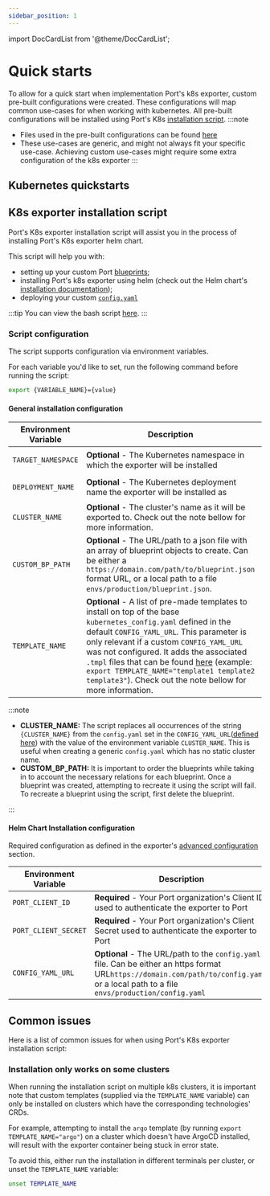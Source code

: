 ```yaml
---
sidebar_position: 1
---
```


import DocCardList from '@theme/DocCardList';

# Quick starts

To allow for a quick start when implementation Port's k8s exporter, custom pre-built configurations were created. These configurations will map common use-cases for when working with kubernetes.
All pre-built configurations will be installed using Port's K8s [installation script](./quick-start.md#k8s-exporter-installation-script).
:::note

- Files used in the pre-built configurations can be found [here](https://github.com/port-labs/template-assets/tree/main/kubernetes)
- These use-cases are generic, and might not always fit your specific use-case. Achieving custom use-cases might require some extra configuration of the k8s exporter
  :::

## Kubernetes quickstarts

<DocCardList/>

## K8s exporter installation script

Port's K8s exporter installation script will assist you in the process of installing Port's K8s exporter helm chart.

This script will help you with:

- setting up your custom Port [blueprints](../../../define-your-data-model/setup-blueprint/);
- installing Port's k8s exporter using helm (check out the Helm chart's [installation documentation](../kubernetes.md#installation));
- deploying your custom [`config.yaml`](../kubernetes.md#exporter-configyml-file)

:::tip
You can view the bash script [here](https://github.com/port-labs/template-assets/blob/main/kubernetes/install.sh).
:::

### Script configuration

The script supports configuration via environment variables.

For each variable you'd like to set, run the following command before running the script:

```bash showLineNumbers
export {VARIABLE_NAME}={value}
```

#### General installation configuration

| Environment Variable | Description                                                                                                                                                                                                                                                                                                                                                                                                                                                                        | Default             |
| -------------------- | ---------------------------------------------------------------------------------------------------------------------------------------------------------------------------------------------------------------------------------------------------------------------------------------------------------------------------------------------------------------------------------------------------------------------------------------------------------------------------------- | ------------------- |
| `TARGET_NAMESPACE`   | **Optional** - The Kubernetes namespace in which the exporter will be installed                                                                                                                                                                                                                                                                                                                                                                                                    | `port-k8s-exporter` |
| `DEPLOYMENT_NAME`    | **Optional** - The Kubernetes deployment name the exporter will be installed as                                                                                                                                                                                                                                                                                                                                                                                                    | `port-k8s-exporter` |
| `CLUSTER_NAME`       | **Optional** - The cluster's name as it will be exported to. Check out the note bellow for more information.                                                                                                                                                                                                                                                                                                                                                                       | `my-cluster`        |
| `CUSTOM_BP_PATH`     | **Optional** - The URL/path to a json file with an array of blueprint objects to create. Can be either a `https://domain.com/path/to/blueprint.json` format URL, or a local path to a file `envs/production/blueprint.json`.                                                                                                                                                                                                                                                       |                     |
| `TEMPLATE_NAME`      | **Optional** - A list of pre-made templates to install on top of the base `kubernetes_config.yaml` defined in the default `CONFIG_YAML_URL`. This parameter is only relevant if a custom `CONFIG_YAML_URL` was not configured. It adds the associated `.tmpl` files that can be found [here](https://github.com/port-labs/template-assets/tree/main/kubernetes) (example: `export TEMPLATE_NAME="template1 template2 template3"`). Check out the note bellow for more information. |                     |

:::note

- **CLUSTER_NAME:** The script replaces all occurrences of the string `{CLUSTER_NAME}` from the `config.yaml` set in the `CONFIG_YAML_URL`([defined here](./full-kubernetes-exporter.md#helm-chart-installation-configuration)) with the value of the environment variable `CLUSTER_NAME`. This is useful when creating a generic `config.yaml` which has no static cluster name.
- **CUSTOM_BP_PATH:** It is important to order the blueprints while taking in to account the necessary relations for each blueprint. Once a blueprint was created, attempting to recreate it using the script will fail. To recreate a blueprint using the script, first delete the blueprint.

:::

#### Helm Chart Installation configuration

Required configuration as defined in the exporter's [advanced configuration](https://docs.getport.io/build-your-software-catalog/sync-data-to-catalog/kubernetes/advanced#required-configuration) section.

| Environment Variable | Description                                                                                                                                                                               | Default                                                                                    |
| -------------------- | ----------------------------------------------------------------------------------------------------------------------------------------------------------------------------------------- | ------------------------------------------------------------------------------------------ |
| `PORT_CLIENT_ID`     | **Required** - Your Port organization's Client ID used to authenticate the exporter to Port                                                                                               |                                                                                            |
| `PORT_CLIENT_SECRET` | **Required** - Your Port organization's Client Secret used to authenticate the exporter to Port                                                                                           |                                                                                            |
| `CONFIG_YAML_URL`    | **Optional** - The URL/path to the `config.yaml` file. Can be either an https format URL`https://domain.com/path/to/config.yaml`, or a local path to a file `envs/production/config.yaml` | `https://github.com/port-labs/template-assets/blob/main/kubernetes/kubernetes_config.yaml` |

## Common issues

Here is a list of common issues for when using Port's K8s exporter installation script:

### Installation only works on some clusters

When running the installation script on multiple k8s clusters, it is important note that custom templates (supplied via the `TEMPLATE_NAME` variable) can only be installed on clusters which have the corresponding technologies' CRDs.

For example, attempting to install the `argo` template (by running `export TEMPLATE_NAME="argo"`) on a cluster which doesn't have ArgoCD installed, will result with the exporter container being stuck in error state.

To avoid this, either run the installation in different terminals per cluster, or unset the `TEMPLATE_NAME` variable:

```bash showLineNumbers
unset TEMPLATE_NAME
```
